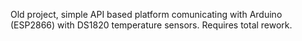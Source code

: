 Old project, simple API based platform comunicating with Arduino (ESP2866) with DS1820 temperature sensors.
Requires total rework.
